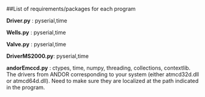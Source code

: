 ##List of requirements/packages for each program

**Driver.py** : pyserial,time

**Wells.py** : pyserial,time

**Valve.py** : pyserial,time

**DriverMS2000.py**: pyserial,time

**andorEmccd.py** : ctypes, time, numpy, threading, collections, contextlib.
The drivers from ANDOR corresponding to your system (either atmcd32d.dll or atmcd64d.dll). Need to make sure they are localized at the path indicated in the program.
